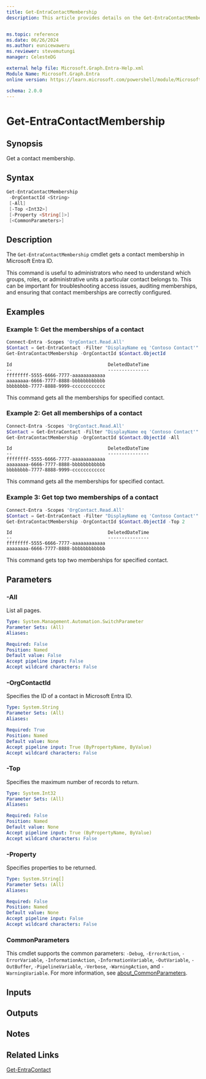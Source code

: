 ```yaml
---
title: Get-EntraContactMembership
description: This article provides details on the Get-EntraContactMembership command.


ms.topic: reference
ms.date: 06/26/2024
ms.author: eunicewaweru
ms.reviewer: stevemutungi
manager: CelesteDG

external help file: Microsoft.Graph.Entra-Help.xml
Module Name: Microsoft.Graph.Entra
online version: https://learn.microsoft.com/powershell/module/Microsoft.Graph.Entra/Get-EntraContactMembership

schema: 2.0.0
---
```


# Get-EntraContactMembership

## Synopsis

Get a contact membership.

## Syntax

```powershell
Get-EntraContactMembership
 -OrgContactId <String>
 [-All]
 [-Top <Int32>]
 [-Property <String[]>]
 [<CommonParameters>]
```

## Description

The `Get-EntraContactMembership` cmdlet gets a contact membership in Microsoft Entra ID.

This command is useful to administrators who need to understand which groups, roles, or administrative units a particular contact belongs to. This can be important for troubleshooting access issues, auditing memberships, and ensuring that contact memberships are correctly configured.

## Examples

### Example 1: Get the memberships of a contact

```powershell
Connect-Entra -Scopes 'OrgContact.Read.All'
$Contact = Get-EntraContact -Filter "DisplayName eq 'Contoso Contact'"
Get-EntraContactMembership -OrgContactId $Contact.ObjectId
```

```Output
Id                                   DeletedDateTime
--                                   ---------------
ffffffff-5555-6666-7777-aaaaaaaaaaaa
aaaaaaaa-6666-7777-8888-bbbbbbbbbbbb
bbbbbbbb-7777-8888-9999-cccccccccccc
```

This command gets all the memberships for specified contact.

### Example 2: Get all memberships of a contact

```powershell
Connect-Entra -Scopes 'OrgContact.Read.All'
$Contact = Get-EntraContact -Filter "DisplayName eq 'Contoso Contact'"
Get-EntraContactMembership -OrgContactId $Contact.ObjectId -All
```

```Output
Id                                   DeletedDateTime
--                                   ---------------
ffffffff-5555-6666-7777-aaaaaaaaaaaa
aaaaaaaa-6666-7777-8888-bbbbbbbbbbbb
bbbbbbbb-7777-8888-9999-cccccccccccc
```

This command gets all the memberships for specified contact.

### Example 3: Get top two memberships of a contact

```powershell
Connect-Entra -Scopes 'OrgContact.Read.All'
$Contact = Get-EntraContact -Filter "DisplayName eq 'Contoso Contact'"
Get-EntraContactMembership -OrgContactId $Contact.ObjectId -Top 2
```

```Output
Id                                   DeletedDateTime
--                                   ---------------
ffffffff-5555-6666-7777-aaaaaaaaaaaa
aaaaaaaa-6666-7777-8888-bbbbbbbbbbbb
```

This command gets top two memberships for specified contact.

## Parameters

### -All

List all pages.

```yaml
Type: System.Management.Automation.SwitchParameter
Parameter Sets: (All)
Aliases:

Required: False
Position: Named
Default value: False
Accept pipeline input: False
Accept wildcard characters: False
```

### -OrgContactId

Specifies the ID of a contact in Microsoft Entra ID.

```yaml
Type: System.String
Parameter Sets: (All)
Aliases:

Required: True
Position: Named
Default value: None
Accept pipeline input: True (ByPropertyName, ByValue)
Accept wildcard characters: False
```

### -Top

Specifies the maximum number of records to return.

```yaml
Type: System.Int32
Parameter Sets: (All)
Aliases:

Required: False
Position: Named
Default value: None
Accept pipeline input: True (ByPropertyName, ByValue)
Accept wildcard characters: False
```

### -Property

Specifies properties to be returned.

```yaml
Type: System.String[]
Parameter Sets: (All)
Aliases:

Required: False
Position: Named
Default value: None
Accept pipeline input: False
Accept wildcard characters: False
```

### CommonParameters

This cmdlet supports the common parameters: `-Debug`, `-ErrorAction`, `-ErrorVariable`, `-InformationAction`, `-InformationVariable`, `-OutVariable`, `-OutBuffer`, `-PipelineVariable`, `-Verbose`, `-WarningAction`, and `-WarningVariable`. For more information, see [about_CommonParameters](https://go.microsoft.com/fwlink/?LinkID=113216).

## Inputs

## Outputs

## Notes

## Related Links

[Get-EntraContact](Get-EntraContact.md)
